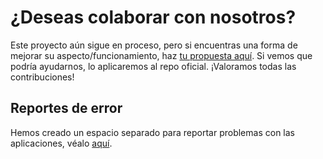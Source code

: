 # ¿Deseas colaborar con nosotros?

Este proyecto aún sigue en proceso, pero si encuentras una forma de mejorar su aspecto/funcionamiento,
haz [tu propuesta aquí](http://github.com/ControlDeAgua/ControlDeAgua/pulls). Si vemos que podría ayudarnos,
lo aplicaremos al repo oficial. ¡Valoramos todas las contribuciones!

## Reportes de error

Hemos creado un espacio separado para reportar problemas con las aplicaciones, véalo [aquí](https://github.com/ControlDeAgua/bug_tracker).
